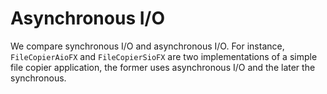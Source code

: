 # Asynchronous I/O

We compare synchronous I/O  and asynchronous I/O. For instance,
`FileCopierAioFX` and `FileCopierSioFX` are two implementations of a simple
file copier application, the former uses asynchronous I/O and the later the synchronous.
